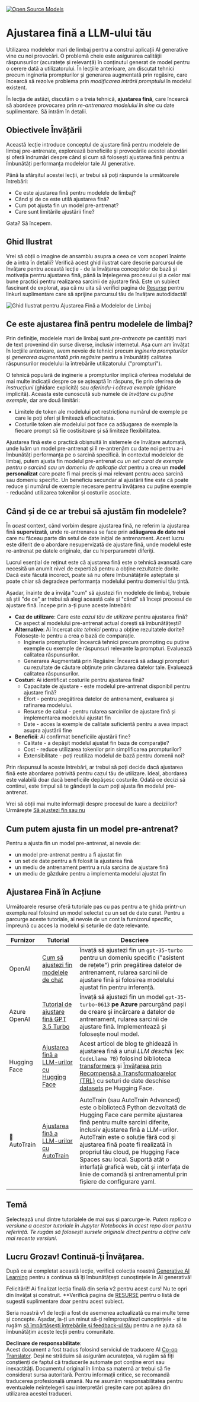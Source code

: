 <!--
CO_OP_TRANSLATOR_METADATA:
{
  "original_hash": "68664f7e754a892ae1d8d5e2b7bd2081",
  "translation_date": "2025-05-20T07:58:21+00:00",
  "source_file": "18-fine-tuning/README.md",
  "language_code": "ro"
}
-->
[![Open Source Models](../../../translated_images/18-lesson-banner.8487555c3e3225eefc1dc84e72c8e00bce1ee76db867a080628fb0fbb04aa0d2.ro.png)](https://aka.ms/gen-ai-lesson18-gh?WT.mc_id=academic-105485-koreyst)

# Ajustarea fină a LLM-ului tău

Utilizarea modelelor mari de limbaj pentru a construi aplicații AI generative vine cu noi provocări. O problemă cheie este asigurarea calității răspunsurilor (acuratețe și relevanță) în conținutul generat de model pentru o cerere dată a utilizatorului. În lecțiile anterioare, am discutat tehnici precum ingineria prompturilor și generarea augmentată prin regăsire, care încearcă să rezolve problema prin _modificarea intrării promptului_ în modelul existent.

În lecția de astăzi, discutăm o a treia tehnică, **ajustarea fină**, care încearcă să abordeze provocarea prin _re-antrenarea modelului în sine_ cu date suplimentare. Să intrăm în detalii.

## Obiectivele Învățării

Această lecție introduce conceptul de ajustare fină pentru modelele de limbaj pre-antrenate, explorează beneficiile și provocările acestei abordări și oferă îndrumări despre când și cum să folosești ajustarea fină pentru a îmbunătăți performanța modelelor tale AI generative.

Până la sfârșitul acestei lecții, ar trebui să poți răspunde la următoarele întrebări:

- Ce este ajustarea fină pentru modelele de limbaj?
- Când și de ce este utilă ajustarea fină?
- Cum pot ajusta fin un model pre-antrenat?
- Care sunt limitările ajustării fine?

Gata? Să începem.

## Ghid Ilustrat

Vrei să obții o imagine de ansamblu asupra a ceea ce vom acoperi înainte de a intra în detalii? Verifică acest ghid ilustrat care descrie parcursul de învățare pentru această lecție - de la învățarea conceptelor de bază și motivația pentru ajustarea fină, până la înțelegerea procesului și a celor mai bune practici pentru realizarea sarcinii de ajustare fină. Este un subiect fascinant de explorat, așa că nu uita să verifici pagina de [Resurse](./RESOURCES.md?WT.mc_id=academic-105485-koreyst) pentru linkuri suplimentare care să sprijine parcursul tău de învățare autodidactă!

![Ghid Ilustrat pentru Ajustarea Fină a Modelelor de Limbaj](../../../translated_images/18-fine-tuning-sketchnote.92733966235199dd260184b1aae3a84b877c7496bc872d8e63ad6fa2dd96bafc.ro.png)

## Ce este ajustarea fină pentru modelele de limbaj?

Prin definiție, modelele mari de limbaj sunt _pre-antrenate_ pe cantități mari de text provenind din surse diverse, inclusiv internetul. Așa cum am învățat în lecțiile anterioare, avem nevoie de tehnici precum _ingineria prompturilor_ și _generarea augmentată prin regăsire_ pentru a îmbunătăți calitatea răspunsurilor modelului la întrebările utilizatorului ("prompturi").

O tehnică populară de inginerie a prompturilor implică oferirea modelului de mai multe indicații despre ce se așteaptă în răspuns, fie prin oferirea de _instrucțiuni_ (ghidare explicită) sau _oferindu-i câteva exemple_ (ghidare implicită). Aceasta este cunoscută sub numele de _învățare cu puține exemple_, dar are două limitări:

- Limitele de token ale modelului pot restricționa numărul de exemple pe care le poți oferi și limitează eficacitatea.
- Costurile token ale modelului pot face ca adăugarea de exemple la fiecare prompt să fie costisitoare și să limiteze flexibilitatea.

Ajustarea fină este o practică obișnuită în sistemele de învățare automată, unde luăm un model pre-antrenat și îl re-antrenăm cu date noi pentru a-i îmbunătăți performanța pe o sarcină specifică. În contextul modelelor de limbaj, putem ajusta fin modelul pre-antrenat _cu un set curat de exemple pentru o sarcină sau un domeniu de aplicație dat_ pentru a crea un **model personalizat** care poate fi mai precis și mai relevant pentru acea sarcină sau domeniu specific. Un beneficiu secundar al ajustării fine este că poate reduce și numărul de exemple necesare pentru învățarea cu puține exemple - reducând utilizarea tokenilor și costurile asociate.

## Când și de ce ar trebui să ajustăm fin modelele?

În _acest_ context, când vorbim despre ajustarea fină, ne referim la ajustarea fină **supervizată**, unde re-antrenarea se face prin **adăugarea de date noi** care nu făceau parte din setul de date inițial de antrenament. Acest lucru este diferit de o abordare nesupervizată de ajustare fină, unde modelul este re-antrenat pe datele originale, dar cu hiperparametri diferiți.

Lucrul esențial de reținut este că ajustarea fină este o tehnică avansată care necesită un anumit nivel de expertiză pentru a obține rezultatele dorite. Dacă este făcută incorect, poate să nu ofere îmbunătățirile așteptate și poate chiar să degradeze performanța modelului pentru domeniul tău țintă.

Așadar, înainte de a învăța "cum" să ajustezi fin modelele de limbaj, trebuie să știi "de ce" ar trebui să alegi această cale și "când" să începi procesul de ajustare fină. Începe prin a-ți pune aceste întrebări:

- **Caz de utilizare**: Care este _cazul tău de utilizare_ pentru ajustarea fină? Ce aspect al modelului pre-antrenat actual dorești să îmbunătățești?
- **Alternative**: Ai încercat _alte tehnici_ pentru a obține rezultatele dorite? Folosește-le pentru a crea o bază de comparație.
  - Ingineria prompturilor: Încearcă tehnici precum prompting cu puține exemple cu exemple de răspunsuri relevante la prompturi. Evaluează calitatea răspunsurilor.
  - Generarea Augmentată prin Regăsire: Încearcă să adaugi prompturi cu rezultate de căutare obținute prin căutarea datelor tale. Evaluează calitatea răspunsurilor.
- **Costuri**: Ai identificat costurile pentru ajustarea fină?
  - Capacitate de ajustare - este modelul pre-antrenat disponibil pentru ajustare fină?
  - Efort - pentru pregătirea datelor de antrenament, evaluarea și rafinarea modelului.
  - Resurse de calcul - pentru rularea sarcinilor de ajustare fină și implementarea modelului ajustat fin
  - Date - acces la exemple de calitate suficientă pentru a avea impact asupra ajustării fine
- **Beneficii**: Ai confirmat beneficiile ajustării fine?
  - Calitate - a depășit modelul ajustat fin baza de comparație?
  - Cost - reduce utilizarea tokenilor prin simplificarea prompturilor?
  - Extensibilitate - poți reutiliza modelul de bază pentru domenii noi?

Prin răspunsul la aceste întrebări, ar trebui să poți decide dacă ajustarea fină este abordarea potrivită pentru cazul tău de utilizare. Ideal, abordarea este valabilă doar dacă beneficiile depășesc costurile. Odată ce decizi să continui, este timpul să te gândești la _cum_ poți ajusta fin modelul pre-antrenat.

Vrei să obții mai multe informații despre procesul de luare a deciziilor? Urmărește [Să ajustezi fin sau nu](https://www.youtube.com/watch?v=0Jo-z-MFxJs)

## Cum putem ajusta fin un model pre-antrenat?

Pentru a ajusta fin un model pre-antrenat, ai nevoie de:

- un model pre-antrenat pentru a fi ajustat fin
- un set de date pentru a fi folosit la ajustarea fină
- un mediu de antrenament pentru a rula sarcina de ajustare fină
- un mediu de găzduire pentru a implementa modelul ajustat fin

## Ajustarea Fină în Acțiune

Următoarele resurse oferă tutoriale pas cu pas pentru a te ghida printr-un exemplu real folosind un model selectat cu un set de date curat. Pentru a parcurge aceste tutoriale, ai nevoie de un cont la furnizorul specific, împreună cu acces la modelul și seturile de date relevante.

| Furnizor     | Tutorial                                                                                                                                                                       | Descriere                                                                                                                                                                                                                                                                                                                                                                                                                        |
| ------------ | ------------------------------------------------------------------------------------------------------------------------------------------------------------------------------ | ---------------------------------------------------------------------------------------------------------------------------------------------------------------------------------------------------------------------------------------------------------------------------------------------------------------------------------------------------------------------------------------------------------------------------------- |
| OpenAI       | [Cum să ajustezi fin modelele de chat](https://github.com/openai/openai-cookbook/blob/main/examples/How_to_finetune_chat_models.ipynb?WT.mc_id=academic-105485-koreyst)                | Învață să ajustezi fin un `gpt-35-turbo` pentru un domeniu specific ("asistent de rețete") prin pregătirea datelor de antrenament, rularea sarcinii de ajustare fină și folosirea modelului ajustat fin pentru inferență.                                                                                                                                                                                                                                              |
| Azure OpenAI | [Tutorial de ajustare fină GPT 3.5 Turbo](https://learn.microsoft.com/azure/ai-services/openai/tutorials/fine-tune?tabs=python-new%2Ccommand-line?WT.mc_id=academic-105485-koreyst) | Învață să ajustezi fin un model `gpt-35-turbo-0613` **pe Azure** parcurgând pașii de creare și încărcare a datelor de antrenament, rularea sarcinii de ajustare fină. Implementează și folosește noul model.                                                                                                                                                                                                                                                                 |
| Hugging Face | [Ajustarea fină a LLM-urilor cu Hugging Face](https://www.philschmid.de/fine-tune-llms-in-2024-with-trl?WT.mc_id=academic-105485-koreyst)                                               | Acest articol de blog te ghidează în ajustarea fină a unui _LLM deschis_ (ex: `CodeLlama 7B`) folosind biblioteca [transformers](https://huggingface.co/docs/transformers/index?WT.mc_id=academic-105485-koreyst) și [Învățarea prin Recompensă a Transformatoarelor (TRL)](https://huggingface.co/docs/trl/index?WT.mc_id=academic-105485-koreyst]) cu seturi de date deschise [datasets](https://huggingface.co/docs/datasets/index?WT.mc_id=academic-105485-koreyst) pe Hugging Face. |
|              |                                                                                                                                                                                |                                                                                                                                                                                                                                                                                                                                                                                                                                    |
| 🤗 AutoTrain | [Ajustarea fină a LLM-urilor cu AutoTrain](https://github.com/huggingface/autotrain-advanced/?WT.mc_id=academic-105485-koreyst)                                                         | AutoTrain (sau AutoTrain Advanced) este o bibliotecă Python dezvoltată de Hugging Face care permite ajustarea fină pentru multe sarcini diferite, inclusiv ajustarea fină a LLM-urilor. AutoTrain este o soluție fără cod și ajustarea fină poate fi realizată în propriul tău cloud, pe Hugging Face Spaces sau local. Suportă atât o interfață grafică web, cât și interfața de linie de comandă și antrenamentul prin fișiere de configurare yaml.                                                                               |
|              |                                                                                                                                                                                |                                                                                                                                                                                                                                                                                                                                                                                                                                    |

## Temă

Selectează unul dintre tutorialele de mai sus și parcurge-le. _Putem replica o versiune a acestor tutoriale în Jupyter Notebooks în acest repo doar pentru referință. Te rugăm să folosești sursele originale direct pentru a obține cele mai recente versiuni_.

## Lucru Grozav! Continuă-ți Învățarea.

După ce ai completat această lecție, verifică colecția noastră [Generative AI Learning](https://aka.ms/genai-collection?WT.mc_id=academic-105485-koreyst) pentru a continua să îți îmbunătățești cunoștințele în AI generativă!

Felicitări!! Ai finalizat lecția finală din seria v2 pentru acest curs! Nu te opri din învățat și construit. \*\*Verifică pagina de [RESURSE](RESOURCES.md?WT.mc_id=academic-105485-koreyst) pentru o listă de sugestii suplimentare doar pentru acest subiect.

Seria noastră v1 de lecții a fost de asemenea actualizată cu mai multe teme și concepte. Așadar, ia-ți un minut să-ți reîmprospătezi cunoștințele - și te rugăm [să împărtășești întrebările și feedback-ul tău](https://github.com/microsoft/generative-ai-for-beginners/issues?WT.mc_id=academic-105485-koreyst) pentru a ne ajuta să îmbunătățim aceste lecții pentru comunitate.

**Declinare de responsabilitate**:  
Acest document a fost tradus folosind serviciul de traducere AI [Co-op Translator](https://github.com/Azure/co-op-translator). Deși ne străduim să asigurăm acuratețea, vă rugăm să fiți conștienți de faptul că traducerile automate pot conține erori sau inexactități. Documentul original în limba sa maternă ar trebui să fie considerat sursa autoritară. Pentru informații critice, se recomandă traducerea profesională umană. Nu ne asumăm responsabilitatea pentru eventualele neînțelegeri sau interpretări greșite care pot apărea din utilizarea acestei traduceri.
